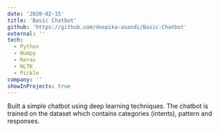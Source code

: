 ```yaml
---
date: '2020-02-15'
title: 'Basic Chatbot'
github: 'https://github.com/deepika-asandi/Basic-Chatbot'
external: ''
tech:
  - Python
  - Numpy
  - Keras
  - NLTK
  - Pickle
company: ''
showInProjects: true
---
```


Built a simple chatbot using deep learning techniques. The chatbot is trained on the dataset which contains categories (intents), pattern and responses.
